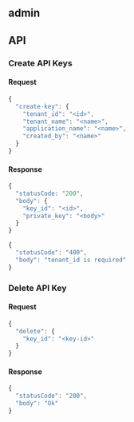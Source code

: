 admin
-----

## API

### Create API Keys

#### Request

```js
{
  "create-key": {
    "tenant_id": "<id>",
    "tenant_name": "<name>",
    "application_name": "<name>",
    "created_by": "<name>"
  }
}

```

#### Response

```js
{
  "statusCode: "200",
  "body": {
    "key_id": "<id>",
    "private_key": "<body>"
  }
}
```

```js
{
  "statusCode": "400",
  "body": "tenant_id is required"
}
```

### Delete API Key

#### Request

```js
{
  "delete": {
    "key_id": "<key-id>"
  }
}

```

#### Response

```js
{
  "statusCode": "200",
  "body": "Ok"
}
```
